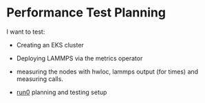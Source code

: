 # Performance Test Planning

I want to test:

- Creating an EKS cluster
- Deploying LAMMPS via the metrics operator
- measuring the nodes with hwloc, lammps output (for times) and measuring calls.

- [run0](run0) planning and testing setup
